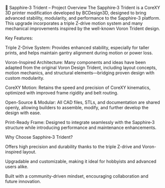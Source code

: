 💎 Sapphire‑3 Trident – Project Overview
The Sapphire‑3 Trident is a CoreXY 3D printer modification developed by BCDesign3D, designed to bring advanced stability, modularity, and performance to the Sapphire-3 platform. This upgrade incorporates a triple Z-drive motion system and many mechanical improvements inspired by the well-known Voron Trident design.

Key Features:

Triple Z-Drive System: Provides enhanced stability, especially for taller prints, and helps maintain gantry alignment during motion or power loss.

Voron-Inspired Architecture: Many components and ideas have been adapted from the original Voron Design Trident, including layout concepts, motion mechanics, and structural elements—bridging proven design with custom modularity.

CoreXY Motion: Retains the speed and precision of CoreXY kinematics, optimized with improved frame rigidity and belt routing.

Open-Source & Modular: All CAD files, STLs, and documentation are shared openly, allowing builders to assemble, modify, and further develop the design with ease.

Print-Ready Frame: Designed to integrate seamlessly with the Sapphire‑3 structure while introducing performance and maintenance enhancements.

Why Choose Sapphire‑3 Trident?

Offers high precision and durability thanks to the triple Z-drive and Voron-inspired layout.

Upgradable and customizable, making it ideal for hobbyists and advanced users alike.

Built with a community-driven mindset, encouraging collaboration and future innovation.
